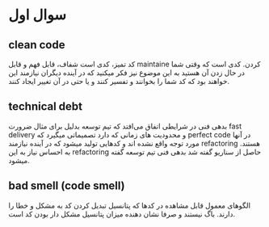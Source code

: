 # سوال اول
## clean code
کد تمیز، کدی است شفاف، قابل فهم و قابل maintaine کردن. کدی است که وقتی شما در حال زدن آن هستید به این موضوع نیز فکر میکنید که در آینده دیگران نیازمند این خواهند بود که کد شما را بخوانند و تفسیر کنند و یا حتی در آن تغییر ایجاد کنند.

## technical debt
بدهی فنی در شرایطی اتفاق می‌افتد که تیم توسعه بدلیل برای مثال ضرورت fast delivery و محدودیت های زمانی که دارد تصمیماتی میگیرد که perfect code در آنها مورد توجه واقع نشده اند و کدهایی تولید میشود که در آینده نیازمند refactoring هستند. به احساس نیاز به این refactoring حاصل از سناریو گفته شد بدهی فنی تیم توسعه گفته میشود.

## bad smell (code smell)
الگوهای معمول قابل مشاهده در کدها که پتانسیل تبدیل کردن کد به مشکل و خطا را دارند. باگ نیستند و صرفا نشان دهنده میزان پتانسیل مشکل دار بودن کد است.

